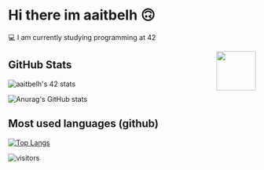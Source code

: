 
# Hi there im aaitbelh 🙃

💻  I am currently studying programming at 42


<img align="right" src=media/linux.gif style="object-fit: cover; height: 80px; float: right">

## GitHub Stats

![aaitbelh's 42 stats](https://badge42.herokuapp.com/api/stats/aaitbelh?darkmode=true&cursus=42cursus)

![Anurag's GitHub stats](https://github-readme-stats.vercel.app/api?username=aaitbelh&show_icons=true) 
## Most used languages (github)
[![Top Langs](https://github-readme-stats.vercel.app/api/top-langs/?username=aaitbelh&langs_count=8)](https://github.com/aaitbelh/github-readme-stats)

![visitors](https://visitor-badge.laobi.icu/badge?page_id=page.id)


